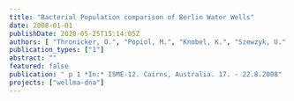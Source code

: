 ```yaml
---
title: "Bacterial Population comparison of Berlin Water Wells"
date: 2008-01-01
publishDate: 2020-05-25T15:14:05Z
authors: [ "Thronicker, O.", "Popiol, M.", "Knobel, K.", "Szewzyk, U." ]
publication_types: ["1"]
abstract: ""
featured: false
publication: " p 1 *In:* ISME-12. Cairns, Australia. 17. - 22.8.2008"
projects: ["wellma-dna"]
---
```


